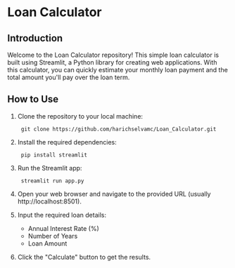 # Loan Calculator

## Introduction
Welcome to the Loan Calculator repository! This simple loan calculator is built using Streamlit, a Python library for creating web applications. With this calculator, you can quickly estimate your monthly loan payment and the total amount you'll pay over the loan term.

## How to Use
1. Clone the repository to your local machine:
   
        git clone https://github.com/harichselvamc/Loan_Calculator.git
   

2. Install the required dependencies:
       
        pip install streamlit
 

3. Run the Streamlit app:
   
        streamlit run app.py
        

4. Open your web browser and navigate to the provided URL (usually http://localhost:8501).

5. Input the required loan details:
   - Annual Interest Rate (%)
   - Number of Years
   - Loan Amount

6. Click the "Calculate" button to get the results.

